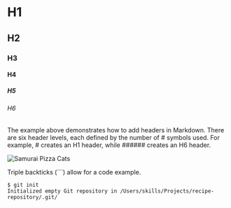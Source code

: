 # H1
## H2
### H3
#### H4
##### H5
###### H6

The example above demonstrates how to add headers in Markdown. There are six header levels, each defined by the number of # symbols used. For example, # creates an H1 header, while ###### creates an H6 header.

![Samurai Pizza Cats](https://github.com/hihorton/hihorton.github.io/blob/main/images/spc.jpg)

Triple backticks (```) allow for a code example.
```
$ git init
Initialized empty Git repository in /Users/skills/Projects/recipe-repository/.git/
```

